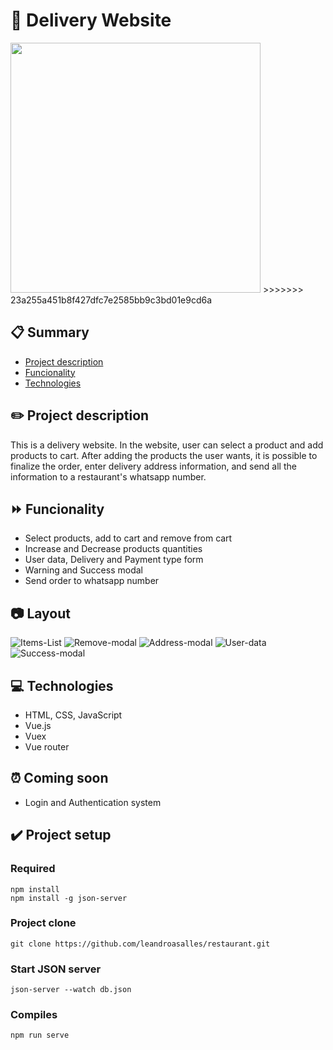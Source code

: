 # 🍔 Delivery Website 
<img style='width: 400px' src='./src/assets/images/logo.jpg'>
>>>>>>> 23a255a451b8f427dfc7e2585bb9c3bd01e9cd6a
</div>


## 📋 Summary

- <a href="#project-description">Project description</a>
- <a href="#funcionality">Funcionality</a>
- <a href="#Technologies">Technologies</a>


<h2 id='project-description'>✏️ Project description</h2>

This is a delivery website. 
In the website, user can select a product and add products to cart.
After adding the products the user wants, it is possible to finalize the order, enter delivery address information, and send all the information to a restaurant's whatsapp number.


<h2 id='Funcionality'>⏩ Funcionality</h2>

- Select products, add to cart and remove from cart
- Increase and Decrease products quantities
- User data, Delivery and Payment type form
- Warning and Success modal
- Send order to whatsapp number

<h2 id='Layout'>📷 Layout</h2>

![Items-List](https://github.com/leandroasalles/restaurant/assets/88564927/2ca8ec1b-4dfc-49f9-8b5e-f9d207e4d315)
![Remove-modal](https://github.com/leandroasalles/restaurant/assets/88564927/c20c4ee2-ec7f-407a-805a-43806169e2e8)
![Address-modal](https://github.com/leandroasalles/restaurant/assets/88564927/2e4a3dc5-d074-4292-9270-03fe6a69b447)
![User-data](https://github.com/leandroasalles/restaurant/assets/88564927/676a915c-308a-4e8f-9182-f38ae40bb724)
![Success-modal](https://github.com/leandroasalles/restaurant/assets/88564927/c503b478-4dfd-4a5f-8f47-1ebb5e6211a4)

<h2 id='Technologies'>💻 Technologies</h2>

- HTML, CSS, JavaScript
- Vue.js
- Vuex
- Vue router

<h2 id='Coming-soon'>⏰ Coming soon</h2>

- Login and Authentication system

<h2 id='Project-setup'>✔️ Project setup</h2>

### Required
```
npm install
npm install -g json-server
```

### Project clone
```
git clone https://github.com/leandroasalles/restaurant.git
```
### Start JSON server
```
json-server --watch db.json
```
### Compiles
```
npm run serve
```

